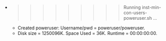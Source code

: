 * >>>>>>>>> Running inst-min-con-users-poweruser.sh ...
  * Created poweruser: Username/pwd = poweruser/poweruser.
  * Disk size = 1250096K. Space Used = 36K. Runtime = 00:00:00:00.
